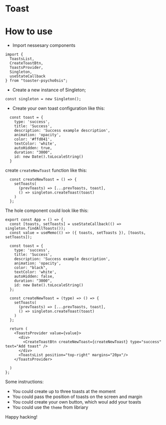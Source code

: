 # Toast

# How to use #

- Import nessesary components

```
import {
  ToastsList,
  CreateToastBtn,
  ToastsProvider,
  Singleton,
  useStateCallback
} from "toaster-psycho0sis";
```

- Create a new instance of Singleton;

`const singleton = new Singleton();`

- Create your own toast configuration like this:
```
  const toast = {
    type: 'success',
    title: 'Success',
    description: 'Success example description',
    animation: 'opacity',
    color: '#ffd041',
    textColor: 'white',
    autoHidden: true,
    duration: "3000",
    id: new Date().toLocaleString()
  }
```
create `createNewToast` function like this:
```
  const createNewToast = () => {
    setToasts(
      (prevToasts) => [...prevToasts, toast],
      () => singleton.createToast(toast)
    )
  };
```

The hole component could look like this:
```
export const App = () => {
  const [toasts, setToasts] = useStateCallback(() => singleton.findAllToasts());
  const value = useMemo(() => ({ toasts, setToasts }), [toasts, setToasts]);
  
  const toast = {
    type: 'success',
    title: 'Success',
    description: 'Success example description',
    animation: 'opacity',
    color: "black",
    textColor: 'white',
    autoHidden: false,
    duration: "3000",
    id: new Date().toLocaleString()
  };

  const createNewToast = (type) => () => {
    setToasts(
      (prevToasts) => [...prevToasts, toast],
      () => singleton.createToast(toast)
    )
  };

  return (
    <ToastsProvider value={value}>
      <div>
        <CreateToastBtn createNewToast={createNewToast} type="success" text="Add toast" />
      </div>
      <ToastsList position="top-right" margins="20px"/>
    </ToastsProvider>
    
  )
};
```

Some instructions: 
- You could create up to three toasts at the moment
- You could pass the position of toasts on the screen and margin
- You could create your own button, which woul add your toasts
- You could use the `theme` from libriary

Happy hacking!